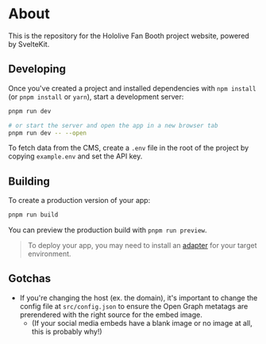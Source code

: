 # About

This is the repository for the Hololive Fan Booth project website, powered by SvelteKit.

## Developing

Once you've created a project and installed dependencies with `npm install` (or `pnpm install` or `yarn`), start a development server:

```bash
pnpm run dev

# or start the server and open the app in a new browser tab
pnpm run dev -- --open
```

To fetch data from the CMS, create a `.env` file in the root of the project by copying `example.env` and set the API key.

## Building

To create a production version of your app:

```bash
pnpm run build
```

You can preview the production build with `pnpm run preview`.

> To deploy your app, you may need to install an [adapter](https://kit.svelte.dev/docs/adapters) for your target environment.

## Gotchas

- If you're changing the host (ex. the domain), it's important to change the config file at `src/config.json` to ensure the Open Graph metatags are prerendered with the right source for the embed image.
  - (If your social media embeds have a blank image or no image at all, this is probably why!)

